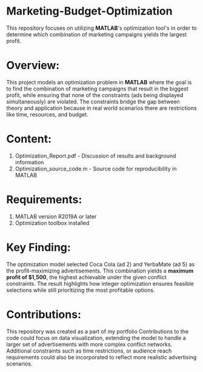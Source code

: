 # Marketing-Budget-Optimization
This repository focuses on utilizing **MATLAB**'s optimization tool's in order to determine which combination of marketing campaigns yields the largest profit. 

# Overview:
This project models an optimization problem in **MATLAB** where the goal is to find the combination of marketing campaigns that result in the biggest profit, while ensuring that none of the constraints (ads being displayed simultaneously) are violated. The constraints bridge the gap between theory and application because in real world scenarios there are restrictions like time, resources, and budget. 

# Content:
1. Optimization_Report.pdf - Discussion of results and background information
2. Optimization_source_code.m - Source code for reproducibility in MATLAB

# Requirements:
1. MATLAB version R2019A or later 
2. Optimization toolbox installed

# Key Finding:
The optimization model selected Coca Cola (ad 2) and YerbaMate (ad 5) as the profit-maximizing advertisements. This combination yields a **maximum profit of $1,500**, the highest achievable under the given conflict constraints. The result highlights how integer optimization ensures feasible selections while still prioritizing the most profitable options.

# Contributions:
This repository was created as a part of my portfolio Contributions to the code could focus on  data visualization, extending the model to handle a larger set of advertisements with more complex conflict networks. Additional constraints such as time restrictions, or audience reach requirements could also be incorporated to reflect more realistic advertising scenarios.
